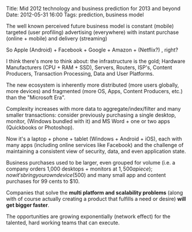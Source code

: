 Title: Mid 2012 technology and business prediction for 2013 and beyond
Date: 2012-05-31 16:00
Tags: prediction, business model

The well known perceived future business model is constant (mobile) targeted (user profiling) advertising (everywhere) with instant purchase (online + mobile) and delivery (streaming)

So Apple (Android) + Facebook + Google + Amazon + (Netflix?) , right?

I think there's more to think about: the infrastructure is the gold; Hardware Manufacturers (CPU + RAM + SSD), Servers, Routers, ISP's, Content Producers, Transaction Processing, Data and User Platforms.

The new ecosystem is inherently more distributed (more users globally, more devices) and fragmented (more OS, Apps, Content Producers, etc.) than the "Microsoft Era".

Complexity increases with more data to aggregate/index/filter and many smaller transactions: consider previously purchasing a single desktop, monitor, (Windows bundled with it) and MS Word + one or two apps (Quickbooks or Photoshop).

Now it's a laptop + phone + tablet (Windows + Android + iOS), each with many apps (including online services like Facebook) and the challenge of maintaining a consistent view of security, data, and even application state.

Business purchases used to be larger, even grouped for volume (i.e. a company orders 1,000 desktops + monitors at $1,500 a piece); now it's bring your own device ($500) and many small app and content purchases for 99 cents to $10.

Companies that solve the **multi platform and scalability problems** (along with of course actually creating a product that fulfills a need or desire) **will get bigger faster**.

The opportunities are growing exponentially (network effect) for the talented, hard working teams that can execute.
